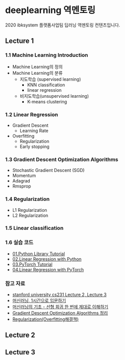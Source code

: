 # deeplearning 역멘토링
2020 ibksystem 플랫폼사업팀 딥러닝 역멘토링 컨텐츠입니다.

## Lecture 1

### 1.1 Machine Learning Introduction

* Machine Learning의 정의
* Machine Learning의 분류
  * 지도학습 (supervised learning)
    * KNN classification
    * linear regression
  * 비지도학습(unsupervised learning)
    * K-means clustering

### 1.2 Linear Regression
* Gradient Descent
  * Learning Rate
* Overfitting
  * Regularization
  * Early stopping
    
### 1.3 Gradient Descent Optimization Algorithms
* Stochastic Gradient Descent (SGD)
* Momentum
* Adagrad
* Rmsprop

### 1.4 Regularization
* L1 Regularization
* L2 Regularization

### 1.5 Linear classification


### 1.6 실습 코드
* [01.Python Library Tutorial](https://github.com/ibks-hyobin/deeplearning-reverseMentoring/blob/master/01.Python%20Library%20Tutorial%20(numpy%2Cmatplotlib).ipynb)
* [02.Linear Regression with Python](https://github.com/ibks-hyobin/deeplearning-reverseMentoring/blob/master/02.Linear%20Regression.ipynb)
* [03.PyTorch Tutorial](https://github.com/ibks-hyobin/deeplearning-reverseMentoring/blob/master/03_Pytorch_Tutorial.ipynb)
* [04.Linear Regression with PyTorch](https://github.com/ibks-hyobin/deeplearning-reverseMentoring/blob/master/04_Linear_Regression_Models.ipynb)

### 참고 자료
* [stanford university cs231 Lecture 2, Lecture 3](http://cs231n.stanford.edu/2018/syllabus.html)
* [머신러닝, 1시간으로 입문하기](https://www.youtube.com/watch?v=j3za7nv7RfI&t=2047s)
* [머신러닝의 기초 - 선형 회귀 한 번에 제대로 이해하기](https://www.youtube.com/watch?v=ve6gtpZV83E&t=1619s)
* [Gradient Descent Optimization Algorithms 정리](http://shuuki4.github.io/deep%20learning/2016/05/20/Gradient-Descent-Algorithm-Overview.html)
* [Regularization(Overfitting해결책)](https://m.blog.naver.com/laonple/220527647084)


## Lecture 2

## Lecture 3
